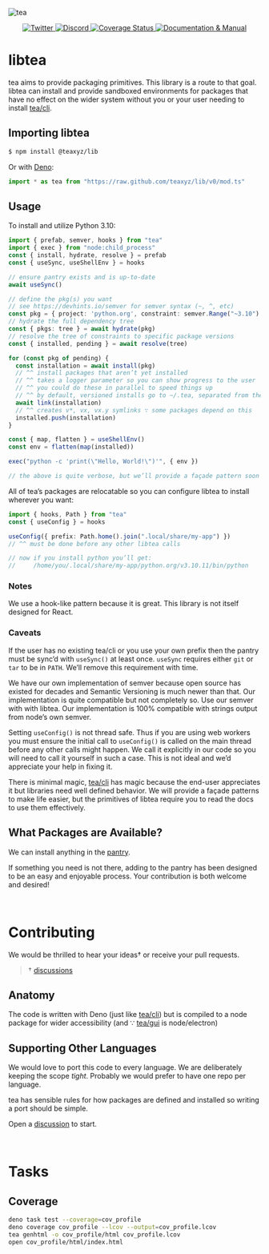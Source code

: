 ![tea](https://tea.xyz/banner.png)

<p align="center">
  <a href="https://twitter.com/teaxyz">
    <img src="https://img.shields.io/badge/-teaxyz-2675f5?logo=twitter&logoColor=fff" alt="Twitter" />
  </a>
  <a href="https://discord.tea.xyz">
    <img src="https://img.shields.io/discord/906608167901876256?label=discord&color=1bcf6f&logo=discord&logoColor=fff" alt="Discord" />
  </a>
  <a href='https://coveralls.io/github/teaxyz/lib?branch=main'>
    <img src='https://coveralls.io/repos/github/teaxyz/lib/badge.svg?branch=main' alt='Coverage Status' />
  </a>
  <a href="https://docs.tea.xyz">
    <img src="https://img.shields.io/badge/-docs-2675f5?logoColor=fff&color=ff00ff&logo=gitbook" alt="Documentation & Manual" />
  </a>
</p>


# libtea

tea aims to provide packaging primitives. This library is a route to that
goal. libtea can install and provide sandboxed environments for packages that
have no effect on the wider system without you or your user needing to install
[tea/cli].

## Importing libtea

```sh
$ npm install @teaxyz/lib
```

Or with [Deno]:

```ts
import * as tea from "https://raw.github.com/teaxyz/lib/v0/mod.ts"
```

## Usage

To install and utilize Python 3.10:

```ts
import { prefab, semver, hooks } from "tea"
import { exec } from "node:child_process"
const { install, hydrate, resolve } = prefab
const { useSync, useShellEnv } = hooks

// ensure pantry exists and is up-to-date
await useSync()

// define the pkg(s) you want
// see https://devhints.io/semver for semver syntax (~, ^, etc)
const pkg = { project: 'python.org', constraint: semver.Range("~3.10") }
// hydrate the full dependency tree
const { pkgs: tree } = await hydrate(pkg)
// resolve the tree of constraints to specific package versions
const { installed, pending } = await resolve(tree)

for (const pkg of pending) {
  const installation = await install(pkg)
  // ^^ install packages that aren’t yet installed
  // ^^ takes a logger parameter so you can show progress to the user
  // ^^ you could do these in parallel to speed things up
  // ^^ by default, versioned installs go to ~/.tea, separated from the user’s system. The install location can be customized, see next section.
  await link(installation)
  // ^^ creates v*, vx, vx.y symlinks ∵ some packages depend on this
  installed.push(installation)
}

const { map, flatten } = useShellEnv()
const env = flatten(map(installed))

exec("python -c 'print(\"Hello, World!\")'", { env })

// the above is quite verbose, but we’ll provide a façade pattern soon
```

All of tea’s packages are relocatable so you can configure libtea to install
wherever you want:

```ts
import { hooks, Path } from "tea"
const { useConfig } = hooks

useConfig({ prefix: Path.home().join(".local/share/my-app") })
// ^^ must be done before any other libtea calls

// now if you install python you’ll get:
//     /home/you/.local/share/my-app/python.org/v3.10.11/bin/python
```

### Notes

We use a hook-like pattern because it is great. This library is not itself
designed for React.

### Caveats

If the user has no existing tea/cli or you use your own prefix then the
pantry must be sync’d with `useSync()` at least once. `useSync` requires
either `git` or `tar` to be in `PATH`. We’ll remove this requirement with
time.

We have our own implementation of semver because open source has existed for
decades and Semantic Versioning is much newer than that. Our implementation is
quite compatible but not completely so. Use our semver with with libtea.
Our implementation is 100% compatible with strings output from node’s own
semver.

Setting `useConfig()` is not thread safe. Thus if you are using web workers
you must ensure the initial call to `useConfig()` is called on the main thread
before any other calls might happen. We call it explicitly in our code so you
will need to call it yourself in such a case. This is not ideal and we’d
appreciate your help in fixing it.

There is minimal magic, [tea/cli] has magic because the end-user appreciates
it but libraries need well defined behavior. We will provide a façade patterns
to make life easier, but the primitives of libtea require you to read the
docs to use them effectively.

## What Packages are Available?

We can install anything in the [pantry].

If something you need is not there, adding to the pantry has been designed to
be an easy and enjoyable process. Your contribution is both welcome and
desired!

&nbsp;


# Contributing

We would be thrilled to hear your ideas† or receive your pull requests.

> † [discussions][discussion]

## Anatomy

The code is written with Deno (just like [tea/cli]) but is compiled to a
node package for wider accessibility (and ∵ [tea/gui] is node/electron)

## Supporting Other Languages

We would love to port this code to every language. We are deliberately keeping
the scope *tight*. Probably we would prefer to have one repo per language.

tea has sensible rules for how packages are defined and installed so writing
a port should be simple.

Open a [discussion] to start.

[discussion]: https://github.com/orgs/teaxyz/discussions
[tea/cli]: https://github.com/teaxyz/cli
[tea/gui]: https://github.com/teaxyz/gui
[Deno]: https://deno.land
[pantry]: https://github.com/teaxyz/pantry

&nbsp;


# Tasks

## Coverage

```sh
deno task test --coverage=cov_profile
deno coverage cov_profile --lcov --output=cov_profile.lcov
tea genhtml -o cov_profile/html cov_profile.lcov
open cov_profile/html/index.html
```
